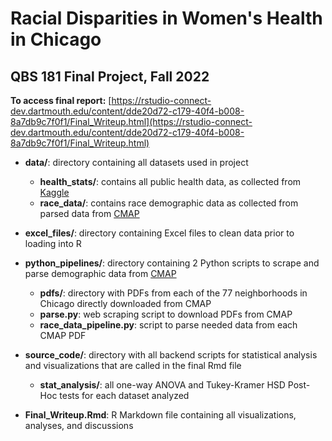 # Racial Disparities in Women's Health in Chicago

## QBS 181 Final Project, Fall 2022

**To access final report:** [https://rstudio-connect-dev.dartmouth.edu/content/dde20d72-c179-40f4-b008-8a7db9c7f0f1/Final_Writeup.html](https://rstudio-connect-dev.dartmouth.edu/content/dde20d72-c179-40f4-b008-8a7db9c7f0f1/Final_Writeup.html)


-   **data/**: directory containing all datasets used in project

    -   **health_stats/**: contains all public health data, as collected from [Kaggle](https://www.kaggle.com/datasets/chicago/chicago-public-health-statistics)
    -   **race_data/**: contains race demographic data as collected from parsed data from [CMAP](https://www.cmap.illinois.gov/data/community-snapshots)

-   **excel_files/**: directory containing Excel files to clean data prior to loading into R

-   **python_pipelines/**: directory containing 2 Python scripts to scrape and parse demographic data from [CMAP](https://www.cmap.illinois.gov/data/community-snapshots)

    -   **pdfs/**: directory with PDFs from each of the 77 neighborhoods in Chicago directly downloaded from CMAP
    -   **parse.py**: web scraping script to download PDFs from CMAP
    -   **race_data_pipeline.py**: script to parse needed data from each CMAP PDF

-   **source_code/**: directory with all backend scripts for statistical analysis and visualizations that are called in the final Rmd file

    -   **stat_analysis/**: all one-way ANOVA and Tukey-Kramer HSD Post-Hoc tests for each dataset analyzed

-   **Final_Writeup.Rmd**: R Markdown file containing all visualizations, analyses, and discussions
